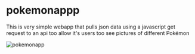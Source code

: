 # pokemonappp
This is very simple webapp that pulls json data using a javascript get request to an api too allow it's users too see pictures of different Pokémon


![pokemonapp](https://user-images.githubusercontent.com/60365043/108135707-fac7d800-708e-11eb-9cb5-bb5797c94f57.png)
